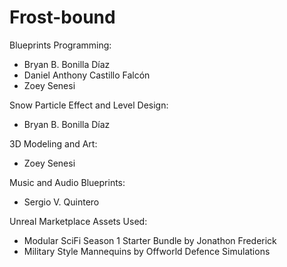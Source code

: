 # Frost-bound
<div>
Blueprints Programming: 

- Bryan B. Bonilla Díaz
- Daniel Anthony Castillo Falcón
- Zoey Senesi

Snow Particle Effect and Level Design:
- Bryan B. Bonilla Díaz

3D Modeling and Art: 
- Zoey Senesi

Music and Audio Blueprints:
- Sergio V. Quintero

Unreal Marketplace Assets Used:
- Modular SciFi Season 1 Starter Bundle by Jonathon Frederick
- Military Style Mannequins by Offworld Defence Simulations
